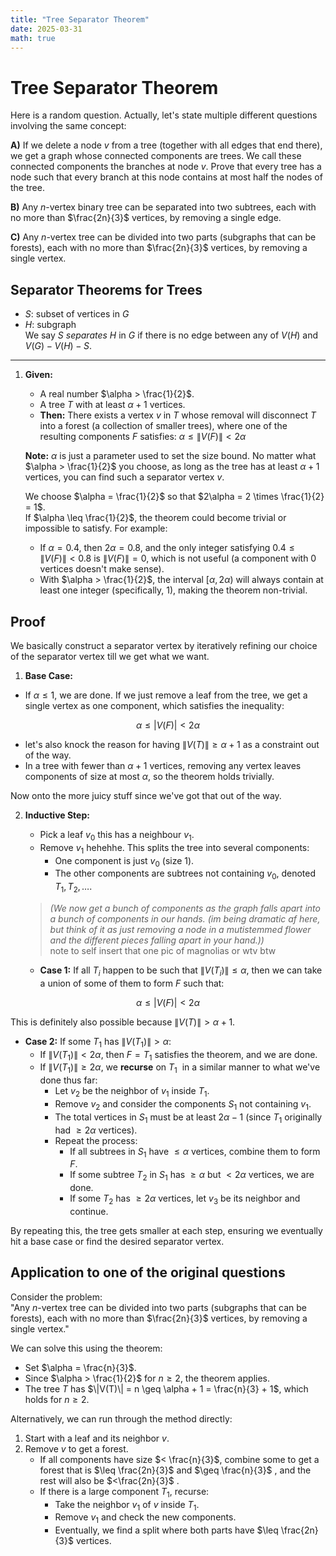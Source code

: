 ```yaml
---
title: "Tree Separator Theorem"
date: 2025-03-31
math: true  
---
```


# Tree Separator Theorem

Here is a random question. Actually, let's state multiple different questions involving the same concept:

**A)** If we delete a node $v$ from a tree (together with all edges that end there), we get a graph whose connected components are trees. We call these connected components the branches at node $v$. Prove that every tree has a node such that every branch at this node contains at most half the nodes of the tree.

**B)** Any $n$-vertex binary tree can be separated into two subtrees, each with no more than $\frac{2n}{3}$ vertices, by removing a single edge.

**C)** Any $n$-vertex tree can be divided into two parts (subgraphs that can be forests), each with no more than $\frac{2n}{3}$ vertices, by removing a single vertex.

## Separator Theorems for Trees

- $S$: subset of vertices in $G$
- $H$: subgraph  
We say $S$ *separates* $H$ in $G$ if there is no edge between any of $V(H)$ and $V(G) - V(H) - S$.

---

1. **Given:**
   - A real number $\alpha > \frac{1}{2}$.
   - A tree $T$ with at least $\alpha + 1$ vertices.  
   - **Then:**
     There exists a vertex $v$ in $T$ whose removal will disconnect $T$ into a forest (a collection of smaller trees), where one of the resulting components $F$ satisfies: $\alpha \leq \|V(F)\| < 2\alpha$

   **Note:** $\alpha$ is just a parameter used to set the size bound. No matter what $\alpha > \frac{1}{2}$ you choose, as long as the tree has at least $\alpha + 1$ vertices, you can find such a separator vertex $v$.

   We choose $\alpha = \frac{1}{2}$ so that $2\alpha = 2 \times \frac{1}{2} = 1$.  
   If $\alpha \leq \frac{1}{2}$, the theorem could become trivial or impossible to satisfy. For example:  
    - If $\alpha = 0.4$, then $2\alpha = 0.8$, and the only integer satisfying $0.4 \leq \|V(F)\| < 0.8$ is $\|V(F)\| = 0$, which is not useful (a component with $0$ vertices doesn't make sense).  
    - With $\alpha > \frac{1}{2}$, the interval $[\alpha, 2\alpha)$ will always contain at least one integer (specifically, $1$), making the theorem non-trivial.

## Proof

We basically construct a separator vertex by iteratively refining our choice of the separator vertex till we get what we want. 

1. **Base Case:**  
  - If $\alpha \leq 1$, we are done. If we just remove a leaf from the tree, we get a single vertex as one component, which satisfies the inequality:

$$
\alpha \leq |V(F)| < 2\alpha
$$
   
   - let's also knock the reason for having $\|V(T)\| \geq \alpha + 1$ as a constraint out of the way. 
   - In a tree with fewer than $\alpha + 1$ vertices, removing any vertex leaves components of size at most $\alpha$, so the theorem holds trivially.

Now onto the more juicy stuff since we've got that out of the way. 

2. **Inductive Step:**  
   - Pick a leaf $v_0$  this has a neighbour $v_1$. 
   - Remove $v_1$ hehehhe. This splits the tree into several components:
     - One component is just $v_0$ (size $1$).  
     - The other components are subtrees not containing $v_0$, denoted $T_1, T_2, \dots$.  

   > *(We now get a bunch of components as the graph falls apart into a bunch of components in our hands. (im being dramatic af here, but think of it as just removing a node in a mutistemmed flower and the different pieces falling apart in your hand.))*  
   > note to self insert that one pic of magnolias or wtv btw 

   - **Case 1:** If all $T_i$ happen to be such that $\|V(T_i)\| \leq \alpha$, then we can take a union of some of them to form $F$ such that:
     
$$
\alpha \leq |V(F)| < 2\alpha
$$
 
   This is definitely also possible because $\|V(T)\| > \alpha + 1$.  

   - **Case 2:** If some $T_1$ has $\|V(T_1)\| > \alpha$:  
     - If $\|V(T_1)\| < 2\alpha$, then $F = T_1$ satisfies the theorem, and we are done.  
     - If $\|V(T_1)\| \geq 2\alpha$, we **recurse** on $T_1$ ​ in a similar manner to what we've done thus far:  
       - Let $v_2$ be the neighbor of $v_1$ inside $T_1$.  
       - Remove $v_2$ and consider the components $S_1$ not containing $v_1$.  
       - The total vertices in $S_1$ must be at least $2\alpha - 1$ (since $T_1$ originally had $\geq 2\alpha$ vertices).  
       - Repeat the process:  
         - If all subtrees in $S_1$ have $\leq \alpha$ vertices, combine them to form $F$.  
         - If some subtree $T_2$ in $S_1$ has $\geq \alpha$ but $< 2\alpha$ vertices, we are done.  
         - If some $T_2$ has $\geq 2\alpha$ vertices, let $v_3$ be its neighbor and continue.  

   By repeating this, the tree gets smaller at each step, ensuring we eventually hit a base case or find the desired separator vertex.  

## Application to one of the original questions

Consider the problem:  
"Any $n$-vertex tree can be divided into two parts (subgraphs that can be forests), each with no more than $\frac{2n}{3}$ vertices, by removing a single vertex."

We can solve this using the theorem:  
- Set $\alpha = \frac{n}{3}$.  
- Since $\alpha > \frac{1}{2}$ for $n \geq 2$, the theorem applies.  
- The tree $T$ has $\|V(T)\| = n \geq \alpha + 1 = \frac{n}{3} + 1$, which holds for $n \geq 2$.  

Alternatively, we can run through the method directly:  
1. Start with a leaf and its neighbor $v$.  
2. Remove $v$ to get a forest.  
   - If all components have size $< \frac{n}{3}$, combine some to get a forest that is $\leq \frac{2n}{3}$ and $\geq \frac{n}{3}$  , and the rest will also be $<\frac{2n}{3}$  .  
   - If there is a large component $T_1$, recurse:  
     - Take the neighbor $v_1$ of $v$ inside $T_1$.  
     - Remove $v_1$ and check the new components.  
     - Eventually, we find a split where both parts have $\leq \frac{2n}{3}$ vertices.  
